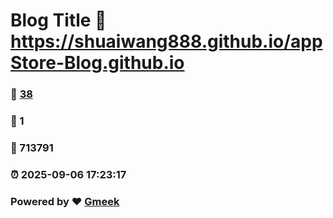 # Blog Title :link: https://shuaiwang888.github.io/appStore-Blog.github.io 
### :page_facing_up: [38](https://shuaiwang888.github.io/appStore-Blog.github.io/tag.html) 
### :speech_balloon: 1 
### :hibiscus: 713791 
### :alarm_clock: 2025-09-06 17:23:17 
### Powered by :heart: [Gmeek](https://github.com/Meekdai/Gmeek)
